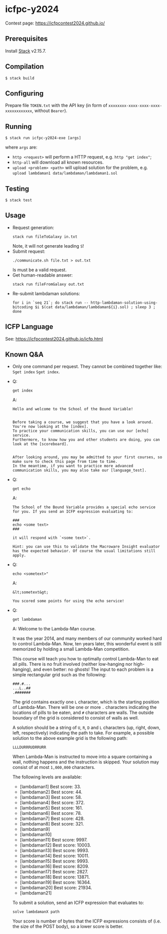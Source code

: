 icfpc-y2024
===========
Contest page: https://icfpcontest2024.github.io/

Prerequisites
-------------
Install [Stack][stack] v2.15.7.

Compilation
-----------
```console
$ stack build
```

Configuring
-----------
Prepare file `TOKEN.txt` with the API key (in form of `xxxxxxxx-xxxx-xxxx-xxxx-xxxxxxxxxxxx`, without `Bearer`).

Running
-------
```console
$ stack run icfpc-y2024-exe [args]
```

where `args` are:
- `http <request>` will perform a HTTP request, e.g. `http "get index"`;
- `http-all` will download all known resources.
- `upload <problem> <path>` will upload solution for the problem, e.g. `upload lambdaman1 data/lambdaman/lambdaman1.sol`

Testing
-------
```console
$ stack test
```

[stack]: https://docs.haskellstack.org/en/stable/

Usage
-----
- Request generation:
  ```console
  stack run fileToGalaxy in.txt
  ```
  Note, it will not generate leading `S`!
- Submit request:
  ```console
  ./communicate.sh file.txt > out.txt
  ```
  Is must be a valid request.
- Get human-readable answer:
  ```console
  stack run fileFromGalaxy out.txt
  ```
- Re-submit lambdaman solutions:
  ```console
  for i in `seq 21`; do stack run -- http-lambdaman-solution-using-bitcoding $i $(cat data/lambdaman/lambdaman${i}.sol) ; sleep 3 ; done
  ```

ICFP Language
-------------

See: https://icfpcontest2024.github.io/icfp.html

Known Q&A
---------
- Only one command per request. They cannot be combined together like: `Sget index` `Sget index`.
- Q:
  ```text
  get index
  ```
  A:
  ```text
  Hello and welcome to the School of the Bound Variable!


  Before taking a course, we suggest that you have a look around.
  You're now looking at the [index].
  To practice your communication skills, you can use our [echo] service.
  Furthermore, to know how you and other students are doing, you can look at the [scoreboard].


  After looking around, you may be admitted to your first courses, so make sure to check this page from time to time.
  In the meantime, if you want to practice more advanced communication skills, you may also take our [language_test].
  ```

- Q:
  ```text
  get echo
  ```
  A:
  ```text
  The School of the Bound Variable provides a special echo service for you. If you send an ICFP expression evaluating to:

  ###
  echo <some text>
  ###

  it will respond with `<some text>`.

  Hint: you can use this to validate the Macroware Insight evaluator has the expected behavior. Of course the usual limitations still apply.
  ```

- Q:
  ```text
  echo <sometext>"
  ```
  A:
  ```text
  &lt;sometext&gt;

  You scored some points for using the echo service!
  ```

- Q:
  ```text
  get lambdaman
  ```
  A:
  Welcome to the Lambda-Man course.

  It was the year 2014, and many members of our community worked hard to control Lambda-Man. Now, ten years later, this wonderful event is still memorized by holding a small Lambda-Man competition.

  This course will teach you how to optimally control Lambda-Man to eat all pills. There is no fruit involved (neither low-hanging nor high-hanging), and even better: no ghosts! The input to each problem is a simple rectangular grid such as the following:

  ```
  ###.#...
  ...L..##
  .#######
  ```

  The grid contains exactly one `L` character, which is the starting position of Lambda-Man. There will be one or more `.` characters indicating the locations of pills to be eaten, and `#` characters are walls. The outside boundary of the grid is considered to consist of walls as well.

  A solution should be a string of `U`, `R`, `D` and `L` characters (up, right, down, left, respectively) indicating the path to take. For example, a possible solution to the above example grid is the following path:
  ```
  LLLDURRRUDRRURR
  ```
  When Lambda-Man is instructed to move into a square containing a wall, nothing happens and the instruction is skipped. Your solution may consist of at most `1,000,000` characters.

  The following levels are available:
  * [lambdaman1] Best score: 33.
  * [lambdaman2] Best score: 44.
  * [lambdaman3] Best score: 58.
  * [lambdaman4] Best score: 372.
  * [lambdaman5] Best score: 161.
  * [lambdaman6] Best score: 78.
  * [lambdaman7] Best score: 428.
  * [lambdaman8] Best score: 321.
  * [lambdaman9]
  * [lambdaman10]
  * [lambdaman11] Best score: 9997.
  * [lambdaman12] Best score: 10003.
  * [lambdaman13] Best score: 9993.
  * [lambdaman14] Best score: 10011.
  * [lambdaman15] Best score: 9993.
  * [lambdaman16] Best score: 8209.
  * [lambdaman17] Best score: 2827.
  * [lambdaman18] Best score: 13871.
  * [lambdaman19] Best score: 16364.
  * [lambdaman20] Best score: 21934.
  * [lambdaman21]

  To submit a solution, send an ICFP expression that evaluates to:

  ```
  solve lambdamanX path
  ```

  Your score is number of bytes that the ICFP expressions consists of (i.e. the size of the POST body), so a lower score is better.
